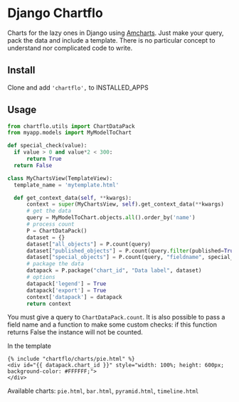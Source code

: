 Django Chartflo
===============

Charts for the lazy ones in Django using [Amcharts](https://www.amcharts.com). Just make your query, pack the data and 
include a template. 
There is no particular concept to understand nor complicated code to write.

Install
--------------

Clone and add `'chartflo',` to INSTALLED_APPS

Usage
--------------

  ```python
from chartflo.utils import ChartDataPack
from myapp.models import MyModelToChart

def special_check(value):
	if value > 0 and value*2 < 300:
		return True
	return False

class MyChartsView(TemplateView):
    template_name = 'mytemplate.html'

    def get_context_data(self, **kwargs):
        context = super(MyChartsView, self).get_context_data(**kwargs)
        # get the data
        query = MyModelToChart.objects.all().order_by('name')
		# process count
        P = ChartDataPack()
        dataset = {}
        dataset["all_objects"] = P.count(query)
        dataset["published_objects"] = P.count(query.filter(published=True))
        dataset["special_objects"] = P.count(query, "fieldname", special_check)
        # package the data
        datapack = P.package("chart_id", "Data label", dataset)
        # options
        datapack['legend'] = True
        datapack['export'] = True
        context['datapack'] = datapack
        return context
  ```

You must give a query to ``ChartDataPack.count``. It is also possible to pass a field name and a function to 
make some custom checks: if this function returns False the instance will not be counted.

In the template

   ```django
{% include "chartflo/charts/pie.html" %}
<div id="{{ datapack.chart_id }}" style="width: 100%; height: 600px; background-color: #FFFFFF;">
</div>
   ```

Available charts: `pie.html`, `bar.html`, `pyramid.html`, `timeline.html`

